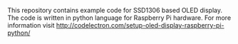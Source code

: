 
This repository contains example code for SSD1306 based OLED display. The code is written in python language for Raspberry Pi hardware. 
For more information visit http://codelectron.com/setup-oled-display-raspberry-pi-python/
